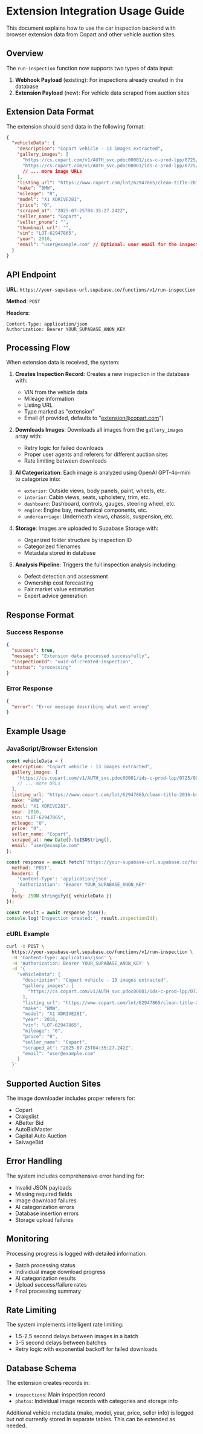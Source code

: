 # Extension Integration Usage Guide

This document explains how to use the car inspection backend with browser extension data from Copart and other vehicle auction sites.

## Overview

The `run-inspection` function now supports two types of data input:

1. **Webhook Payload** (existing): For inspections already created in the database
2. **Extension Payload** (new): For vehicle data scraped from auction sites

## Extension Data Format

The extension should send data in the following format:

```json
{
  "vehicleData": {
    "description": "Copart vehicle - 13 images extracted",
    "gallery_images": [
      "https://cs.copart.com/v1/AUTH_svc.pdoc00001/ids-c-prod-lpp/0725/0034d2f57df440a6b1823beee162d80a_ful.jpg",
      "https://cs.copart.com/v1/AUTH_svc.pdoc00001/ids-c-prod-lpp/0725/169b5042a72a41c18c3469701ac055ed_ful.jpg",
      // ... more image URLs
    ],
    "listing_url": "https://www.copart.com/lot/62947865/clean-title-2016-bmw-x1-xdrive28i-nb-moncton",
    "make": "BMW",
    "mileage": "0",
    "model": "X1 XDRIVE28I",
    "price": "0",
    "scraped_at": "2025-07-25T04:35:27.242Z",
    "seller_name": "Copart",
    "seller_phone": "",
    "thumbnail_url": "",
    "vin": "LOT-62947865",
    "year": 2016,
    "email": "user@example.com" // Optional: user email for the inspection
  }
}
```

## API Endpoint

**URL**: `https://your-supabase-url.supabase.co/functions/v1/run-inspection`

**Method**: `POST`

**Headers**:
```
Content-Type: application/json
Authorization: Bearer YOUR_SUPABASE_ANON_KEY
```

## Processing Flow

When extension data is received, the system:

1. **Creates Inspection Record**: Creates a new inspection in the database with:
   - VIN from the vehicle data
   - Mileage information
   - Listing URL
   - Type marked as "extension"
   - Email (if provided, defaults to "extension@copart.com")

2. **Downloads Images**: Downloads all images from the `gallery_images` array with:
   - Retry logic for failed downloads
   - Proper user agents and referers for different auction sites
   - Rate limiting between downloads

3. **AI Categorization**: Each image is analyzed using OpenAI GPT-4o-mini to categorize into:
   - `exterior`: Outside views, body panels, paint, wheels, etc.
   - `interior`: Cabin views, seats, upholstery, trim, etc.
   - `dashboard`: Dashboard, controls, gauges, steering wheel, etc.
   - `engine`: Engine bay, mechanical components, etc.
   - `undercarriage`: Underneath views, chassis, suspension, etc.

4. **Storage**: Images are uploaded to Supabase Storage with:
   - Organized folder structure by inspection ID
   - Categorized filenames
   - Metadata stored in database

5. **Analysis Pipeline**: Triggers the full inspection analysis including:
   - Defect detection and assessment
   - Ownership cost forecasting
   - Fair market value estimation
   - Expert advice generation

## Response Format

### Success Response
```json
{
  "success": true,
  "message": "Extension data processed successfully",
  "inspectionId": "uuid-of-created-inspection",
  "status": "processing"
}
```

### Error Response
```json
{
  "error": "Error message describing what went wrong"
}
```

## Example Usage

### JavaScript/Browser Extension
```javascript
const vehicleData = {
  description: "Copart vehicle - 13 images extracted",
  gallery_images: [
    "https://cs.copart.com/v1/AUTH_svc.pdoc00001/ids-c-prod-lpp/0725/0034d2f57df440a6b1823beee162d80a_ful.jpg",
    // ... more URLs
  ],
  listing_url: "https://www.copart.com/lot/62947865/clean-title-2016-bmw-x1-xdrive28i-nb-moncton",
  make: "BMW",
  model: "X1 XDRIVE28I",
  year: 2016,
  vin: "LOT-62947865",
  mileage: "0",
  price: "0",
  seller_name: "Copart",
  scraped_at: new Date().toISOString(),
  email: "user@example.com"
};

const response = await fetch('https://your-supabase-url.supabase.co/functions/v1/run-inspection', {
  method: 'POST',
  headers: {
    'Content-Type': 'application/json',
    'Authorization': 'Bearer YOUR_SUPABASE_ANON_KEY'
  },
  body: JSON.stringify({ vehicleData })
});

const result = await response.json();
console.log('Inspection created:', result.inspectionId);
```

### cURL Example
```bash
curl -X POST \
  https://your-supabase-url.supabase.co/functions/v1/run-inspection \
  -H 'Content-Type: application/json' \
  -H 'Authorization: Bearer YOUR_SUPABASE_ANON_KEY' \
  -d '{
    "vehicleData": {
      "description": "Copart vehicle - 13 images extracted",
      "gallery_images": [
        "https://cs.copart.com/v1/AUTH_svc.pdoc00001/ids-c-prod-lpp/0725/0034d2f57df440a6b1823beee162d80a_ful.jpg"
      ],
      "listing_url": "https://www.copart.com/lot/62947865/clean-title-2016-bmw-x1-xdrive28i-nb-moncton",
      "make": "BMW",
      "model": "X1 XDRIVE28I",
      "year": 2016,
      "vin": "LOT-62947865",
      "mileage": "0",
      "price": "0",
      "seller_name": "Copart",
      "scraped_at": "2025-07-25T04:35:27.242Z",
      "email": "user@example.com"
    }
  }'
```

## Supported Auction Sites

The image downloader includes proper referers for:
- Copart
- Craigslist
- ABetter Bid
- AutoBidMaster
- Capital Auto Auction
- SalvageBid

## Error Handling

The system includes comprehensive error handling for:
- Invalid JSON payloads
- Missing required fields
- Image download failures
- AI categorization errors
- Database insertion errors
- Storage upload failures

## Monitoring

Processing progress is logged with detailed information:
- Batch processing status
- Individual image download progress
- AI categorization results
- Upload success/failure rates
- Final processing summary

## Rate Limiting

The system implements intelligent rate limiting:
- 1.5-2.5 second delays between images in a batch
- 3-5 second delays between batches
- Retry logic with exponential backoff for failed downloads

## Database Schema

The extension creates records in:
- `inspections`: Main inspection record
- `photos`: Individual image records with categories and storage info

Additional vehicle metadata (make, model, year, price, seller info) is logged but not currently stored in separate tables. This can be extended as needed.
